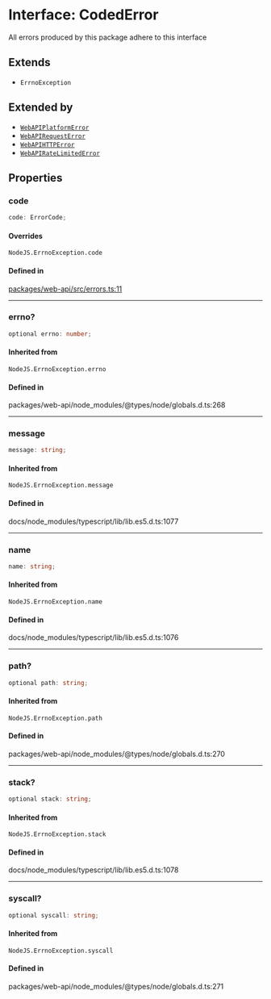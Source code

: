 # Interface: CodedError

All errors produced by this package adhere to this interface

## Extends

- `ErrnoException`

## Extended by

- [`WebAPIPlatformError`](WebAPIPlatformError.md)
- [`WebAPIRequestError`](WebAPIRequestError.md)
- [`WebAPIHTTPError`](WebAPIHTTPError.md)
- [`WebAPIRateLimitedError`](WebAPIRateLimitedError.md)

## Properties

### code

```ts
code: ErrorCode;
```

#### Overrides

`NodeJS.ErrnoException.code`

#### Defined in

[packages/web-api/src/errors.ts:11](https://github.com/slackapi/node-slack-sdk/blob/main/packages/web-api/src/errors.ts#L11)

***

### errno?

```ts
optional errno: number;
```

#### Inherited from

`NodeJS.ErrnoException.errno`

#### Defined in

packages/web-api/node\_modules/@types/node/globals.d.ts:268

***

### message

```ts
message: string;
```

#### Inherited from

`NodeJS.ErrnoException.message`

#### Defined in

docs/node\_modules/typescript/lib/lib.es5.d.ts:1077

***

### name

```ts
name: string;
```

#### Inherited from

`NodeJS.ErrnoException.name`

#### Defined in

docs/node\_modules/typescript/lib/lib.es5.d.ts:1076

***

### path?

```ts
optional path: string;
```

#### Inherited from

`NodeJS.ErrnoException.path`

#### Defined in

packages/web-api/node\_modules/@types/node/globals.d.ts:270

***

### stack?

```ts
optional stack: string;
```

#### Inherited from

`NodeJS.ErrnoException.stack`

#### Defined in

docs/node\_modules/typescript/lib/lib.es5.d.ts:1078

***

### syscall?

```ts
optional syscall: string;
```

#### Inherited from

`NodeJS.ErrnoException.syscall`

#### Defined in

packages/web-api/node\_modules/@types/node/globals.d.ts:271
